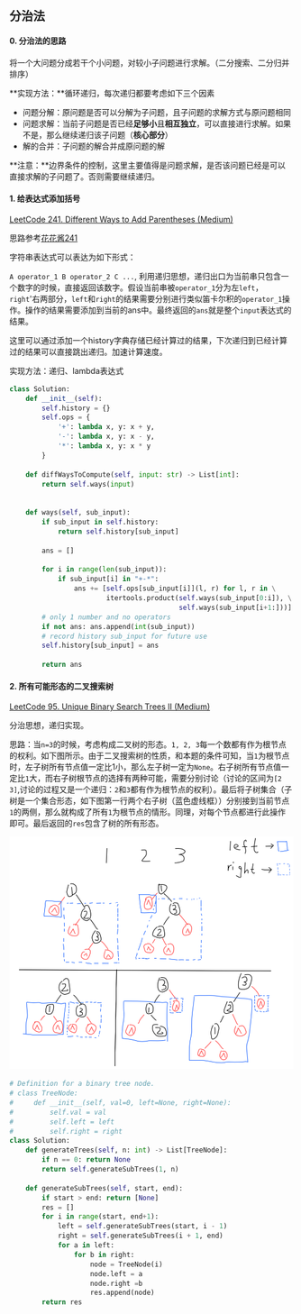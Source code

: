 ## 分治法

#### 0. 分治法的思路

将一个大问题分成若干个小问题，对较小子问题进行求解。（二分搜索、二分归并排序）

**实现方法：**循环递归，每次递归都要考虑如下三个因素

- 问题分解：原问题是否可以分解为子问题，且子问题的求解方式与原问题相同
- 问题求解：当前子问题是否已经**足够小**且**相互独立**，可以直接进行求解。如果不是，那么继续递归该子问题（**核心部分**）
- 解的合并：子问题的解合并成原问题的解

**注意：**边界条件的控制，这里主要值得是问题求解，是否该问题已经是可以直接求解的子问题了。否则需要继续递归。

#### 1. 给表达式添加括号

[LeetCode 241. Different Ways to Add Parentheses (Medium)](https://leetcode.com/problems/different-ways-to-add-parentheses/description/)

思路参考[花花酱241](https://www.youtube.com/watch?v=gxYV8eZY0eQ)

字符串表达式可以表达为如下形式：

`A operator_1 B operator_2 C ...`, 利用递归思想，递归出口为当前串只包含一个数字的时候，直接返回该数字。假设当前串被`operator_1`分为左`left`，`right`'右两部分，`left`和`right`的结果需要分别进行类似笛卡尔积的`operator_1`操作。操作的结果需要添加到当前的ans中。最终返回的`ans`就是整个`input`表达式的结果。

这里可以通过添加一个history字典存储已经计算过的结果，下次递归到已经计算过的结果可以直接跳出递归。加速计算速度。

实现方法：递归、lambda表达式

```python
class Solution:
    def __init__(self):
        self.history = {}
        self.ops = {
            '+': lambda x, y: x + y,
            '-': lambda x, y: x - y,
            '*': lambda x, y: x * y
        }

    def diffWaysToCompute(self, input: str) -> List[int]:
        return self.ways(input)
    
    
    def ways(self, sub_input):
        if sub_input in self.history:
            return self.history[sub_input]
        
        ans = []
        
        for i in range(len(sub_input)):
            if sub_input[i] in "+-*":
                ans += [self.ops[sub_input[i]](l, r) for l, r in \
                        itertools.product(self.ways(sub_input[0:i]), \
                                          self.ways(sub_input[i+1:]))]
        # only 1 number and no operators
        if not ans: ans.append(int(sub_input))
        # record history sub_input for future use    
        self.history[sub_input] = ans
        
        return ans
```

#### 2. 所有可能形态的二叉搜索树

[LeetCode 95. Unique Binary Search Trees II (Medium)](https://leetcode.com/problems/unique-binary-search-trees-ii/description/)

分治思想，递归实现。

思路：当`n=3`的时候，考虑构成二叉树的形态。`1, 2, 3`每一个数都有作为根节点的权利。如下图所示。由于二叉搜索树的性质，和本题的条件可知，当`1`为根节点时，左子树所有节点值一定比1小，那么左子树一定为`None`。右子树所有节点值一定比`1`大，而右子树根节点的选择有两种可能，需要分别讨论（讨论的区间为`[2 3]`,讨论的过程又是一个递归：`2`和`3`都有作为根节点的权利）。最后将子树集合（子树是一个集合形态，如下图第一行两个右子树（蓝色虚线框））分别接到当前节点`1`的两侧，那么就构成了所有`1`为根节点的情形。同理，对每个节点都进行此操作即可。最后返回的`res`包含了树的所有形态。

![example5-1](./images/5-1.png)

```python
# Definition for a binary tree node.
# class TreeNode:
#     def __init__(self, val=0, left=None, right=None):
#         self.val = val
#         self.left = left
#         self.right = right
class Solution:
    def generateTrees(self, n: int) -> List[TreeNode]:
        if n == 0: return None
        return self.generateSubTrees(1, n)
        
    def generateSubTrees(self, start, end):
        if start > end: return [None]
        res = []
        for i in range(start, end+1):
            left = self.generateSubTrees(start, i - 1)
            right = self.generateSubTrees(i + 1, end)
            for a in left:
                for b in right:
                    node = TreeNode(i)
                    node.left = a
                    node.right =b
                    res.append(node)
        return res
```

